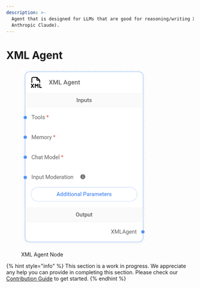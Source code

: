 ```yaml
---
description: >-
  Agent that is designed for LLMs that are good for reasoning/writing XML (e.g:
  Anthropic Claude).
---
```


# XML Agent

<figure><img src="../../../.gitbook/assets/image (9) (1) (1) (1) (1) (1) (1) (1) (1).png" alt="" width="335"><figcaption><p>XML Agent Node</p></figcaption></figure>

{% hint style="info" %}
This section is a work in progress. We appreciate any help you can provide in completing this section. Please check our [Contribution Guide](broken-reference) to get started.
{% endhint %}
